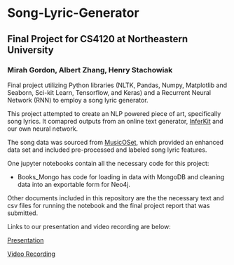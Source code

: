 # Song-Lyric-Generator
## Final Project for CS4120 at Northeastern University

### Mirah Gordon, Albert Zhang, Henry Stachowiak

Final project utilizing Python libraries (NLTK, Pandas, Numpy, Matplotlib and Seaborn, Sci-kit Learn, Tensorflow, and Keras) and a Recurrent Neural Network (RNN) to employ a song lyric generator.

This project attempted to create an NLP powered piece of art, specifically song lyrics. It comapred outputs from an online text generator, [InferKit](https://app.inferkit.com/demo) and our own neural network. 

The song data was sourced from [MusicOSet](https://marianaossilva.github.io/DSW2019/index.html#downloads), which provided an enhanced data set and included pre-processed and labeled song lyric features.

One jupyter notebooks contain all the necessary code for this project:

* Books_Mongo has code for loading in data with MongoDB and cleaning data into an exportable form for Neo4j.

Other documents included in this repository are the the necessary text and csv files for running the notebook and the final project report that was submitted.

Links to our presentation and video recording are below:

[Presentation](https://docs.google.com/document/d/1dk58poaHWi-7UDyGZ6th4vFFOVoL4VpBD_MTB9J-qos/edit?usp=sharing)

[Video Recording](https://drive.google.com/file/d/1hK3uF45a6vHUqr_zPXcVE8ucW9j6Ictu/view?usp=sharing)

